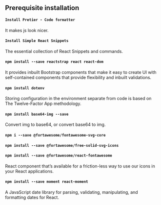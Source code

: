 ## Prerequisite installation

#### `Install Pretier - Code formatter`
It makes js look nicer.
#### `Install Simple React Snippets`
The essential collection of React Snippets and commands.
#### `npm install --save reactstrap react react-dom`
It provides inbuilt Bootstrap components that make it easy to create UI with self-contained components that provide flexibility and inbuilt validations. 
#### `npm install dotenv`
Storing configuration in the environment separate from code is based on The Twelve-Factor App methodology.
#### `npm install base64-img --save`
Convert img to base64, or convert base64 to img.
#### `npm i --save @fortawesome/fontawesome-svg-core`
#### `npm install --save @fortawesome/free-solid-svg-icons`
#### `npm install --save @fortawesome/react-fontawesome`
React component that’s available for a friction-less way to use our icons in your React applications.
#### `npm install --save moment react-moment`
A JavaScript date library for parsing, validating, manipulating, and formatting dates for React. 



